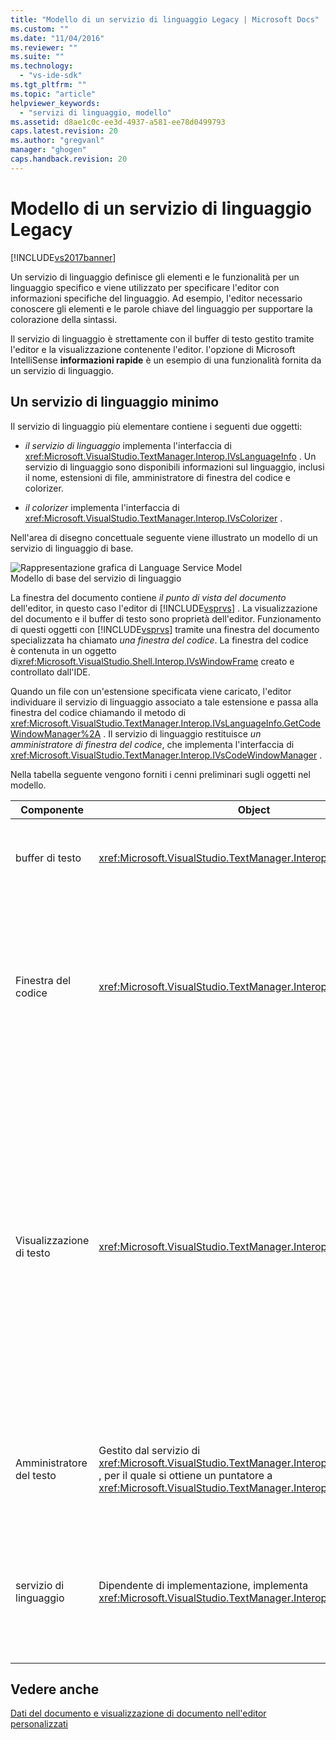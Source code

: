 ```yaml
---
title: "Modello di un servizio di linguaggio Legacy | Microsoft Docs"
ms.custom: ""
ms.date: "11/04/2016"
ms.reviewer: ""
ms.suite: ""
ms.technology: 
  - "vs-ide-sdk"
ms.tgt_pltfrm: ""
ms.topic: "article"
helpviewer_keywords: 
  - "servizi di linguaggio, modello"
ms.assetid: d8ae1c0c-ee3d-4937-a581-ee78d0499793
caps.latest.revision: 20
ms.author: "gregvanl"
manager: "ghogen"
caps.handback.revision: 20
---
```

# Modello di un servizio di linguaggio Legacy
[!INCLUDE[vs2017banner](../../code-quality/includes/vs2017banner.md)]

Un servizio di linguaggio definisce gli elementi e le funzionalità per un linguaggio specifico e viene utilizzato per specificare l'editor con informazioni specifiche del linguaggio.  Ad esempio, l'editor necessario conoscere gli elementi e le parole chiave del linguaggio per supportare la colorazione della sintassi.  
  
 Il servizio di linguaggio è strettamente con il buffer di testo gestito tramite l'editor e la visualizzazione contenente l'editor.  l'opzione di Microsoft IntelliSense **informazioni rapide** è un esempio di una funzionalità fornita da un servizio di linguaggio.  
  
## Un servizio di linguaggio minimo  
 Il servizio di linguaggio più elementare contiene i seguenti due oggetti:  
  
-   *il servizio di linguaggio* implementa l'interfaccia di <xref:Microsoft.VisualStudio.TextManager.Interop.IVsLanguageInfo> .  Un servizio di linguaggio sono disponibili informazioni sul linguaggio, inclusi il nome, estensioni di file, amministratore di finestra del codice e colorizer.  
  
-   *il colorizer* implementa l'interfaccia di <xref:Microsoft.VisualStudio.TextManager.Interop.IVsColorizer> .  
  
 Nell'area di disegno concettuale seguente viene illustrato un modello di un servizio di linguaggio di base.  
  
 ![Rappresentazione grafica di Language Service Model](../../extensibility/internals/media/vslanguageservicemodel.png "vsLanguageServiceModel")  
Modello di base del servizio di linguaggio  
  
 La finestra del documento contiene *il punto di vista del documento* dell'editor, in questo caso l'editor di [!INCLUDE[vsprvs](../../code-quality/includes/vsprvs_md.md)] .  La visualizzazione del documento e il buffer di testo sono proprietà dell'editor.  Funzionamento di questi oggetti con [!INCLUDE[vsprvs](../../code-quality/includes/vsprvs_md.md)] tramite una finestra del documento specializzata ha chiamato *una finestra del codice*.  La finestra del codice è contenuta in un oggetto di<xref:Microsoft.VisualStudio.Shell.Interop.IVsWindowFrame> creato e controllato dall'IDE.  
  
 Quando un file con un'estensione specificata viene caricato, l'editor individuare il servizio di linguaggio associato a tale estensione e passa alla finestra del codice chiamando il metodo di <xref:Microsoft.VisualStudio.TextManager.Interop.IVsLanguageInfo.GetCodeWindowManager%2A> .  Il servizio di linguaggio restituisce *un amministratore di finestra del codice*, che implementa l'interfaccia di <xref:Microsoft.VisualStudio.TextManager.Interop.IVsCodeWindowManager> .  
  
 Nella tabella seguente vengono forniti i cenni preliminari sugli oggetti nel modello.  
  
|Componente|Object|Funzione|  
|----------------|------------|--------------|  
|buffer di testo|<xref:Microsoft.VisualStudio.TextManager.Interop.VsTextBuffer>|Un flusso di testo di lettura\/scrittura Unicode.  È possibile che il testo utilizza altre codifiche.|  
|Finestra del codice|<xref:Microsoft.VisualStudio.TextManager.Interop.VsCodeWindow>|Una finestra del documento contenente uno o più visualizzazioni di testo.  Quando [!INCLUDE[vsprvs](../../code-quality/includes/vsprvs_md.md)] è in modalità \(MDI\) di interfaccia a documenti multipli \(MDI\), la finestra del codice è un figlio MDI.|  
|Visualizzazione di testo|<xref:Microsoft.VisualStudio.TextManager.Interop.VsTextView>|Una finestra che consente di esplorare e visualizzare il testo utilizzando la tastiera e il mouse.  Una visualizzazione di testo viene visualizzata all'utente come editor.  È possibile utilizzare le visualizzazioni di testo nelle finestre dell'editor comuni, nella finestra di output e nella finestra di controllo immediato.  Inoltre, è possibile configurare una o più visualizzazioni di testo all'interno di una finestra del codice.|  
|Amministratore del testo|Gestito dal servizio di <xref:Microsoft.VisualStudio.TextManager.Interop.SVsTextManager> , per il quale si ottiene un puntatore a <xref:Microsoft.VisualStudio.TextManager.Interop.IVsTextManager>|Un componente che gestisce le informazioni comuni condivise da tutti i componenti descritte in precedenza.|  
|servizio di linguaggio|Dipendente di implementazione, implementa <xref:Microsoft.VisualStudio.TextManager.Interop.IVsLanguageInfo>|Un oggetto che fornisce l'editor con informazioni specifiche del linguaggio come l'evidenziazione, il completamento delle istruzioni e la corrispondenza di parentesi graffe di sintassi.|  
  
## Vedere anche  
 [Dati del documento e visualizzazione di documento nell'editor personalizzati](../../extensibility/document-data-and-document-view-in-custom-editors.md)